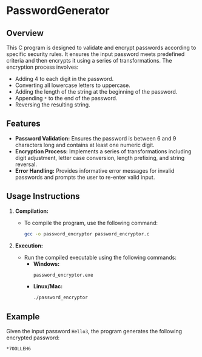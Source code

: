 # PasswordGenerator

## Overview

This C program is designed to validate and encrypt passwords according to specific security rules. It ensures the input password meets predefined criteria and then encrypts it using a series of transformations. The encryption process involves:

- Adding 4 to each digit in the password.
- Converting all lowercase letters to uppercase.
- Adding the length of the string at the beginning of the password.
- Appending `*` to the end of the password.
- Reversing the resulting string.

## Features

- **Password Validation:** Ensures the password is between 6 and 9 characters long and contains at least one numeric digit.
- **Encryption Process:** Implements a series of transformations including digit adjustment, letter case conversion, length prefixing, and string reversal.
- **Error Handling:** Provides informative error messages for invalid passwords and prompts the user to re-enter valid input.

## Usage Instructions

1. **Compilation:**
   - To compile the program, use the following command:
     ```bash
     gcc -o password_encryptor password_encryptor.c
     ```

2. **Execution:**
   - Run the compiled executable using the following commands:
     - **Windows:**
       ```bash
       password_encryptor.exe
       ```
     - **Linux/Mac:**
       ```bash
       ./password_encryptor
       ```

## Example

Given the input password `Hello3`, the program generates the following encrypted password:

```plaintext
*7OOLLEH6
